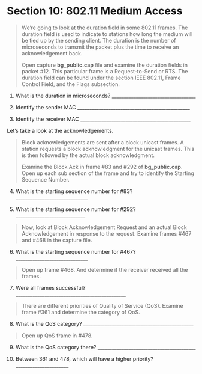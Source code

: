 # Section 10: 802.11 Medium Access

> We’re going to look at the duration field in some 802.11 frames. The
> duration field is used to indicate to stations how long the medium
> will be tied up by the sending client. The duration is the number of
> microseconds to transmit the packet plus the time to receive an
> acknowledgement back.
>
> Open capture **bg_public.cap** file and examine the duration fields in
> packet \#12. This particular frame is a Request-to-Send or RTS. The
> duration field can be found under the section IEEE 802.11, Frame
> Control Field, and the Flags subsection.

1.  What is the duration in microseconds?
    \_\_\_\_\_\_\_\_\_\_\_\_\_\_\_\_\_\_\_\_\_\_\_\_\_\_\_\_\_\_\_\_\_\_\_

2.  Identify the sender MAC
    \_\_\_\_\_\_\_\_\_\_\_\_\_\_\_\_\_\_\_\_\_\_\_\_\_\_\_\_\_\_\_\_\_\_\_\_\_\_\_\_\_\_\_\_\_\_\_

3.  Identify the receiver MAC
    \_\_\_\_\_\_\_\_\_\_\_\_\_\_\_\_\_\_\_\_\_\_\_\_\_\_\_\_\_\_\_\_\_\_\_\_\_\_\_\_\_\_\_\_\_\_

Let’s take a look at the acknowledgements.

> Block acknowledgements are sent after a block unicast frames. A
> station requests a block acknowledgment for the unicast frames. This
> is then followed by the actual block acknowledgment.
>
> Examine the Block Ack in frame \#83 and \#292 of **bg_public.cap**.
> Open up each sub section of the frame and try to identify the Starting
> Sequence Number.

4.  What is the starting sequence number for \#83?
    \_\_\_\_\_\_\_\_\_\_\_\_\_\_\_\_\_\_\_\_\_\_\_\_\_\_\_\_\_\_

5.  What is the starting sequence number for \#292?
    \_\_\_\_\_\_\_\_\_\_\_\_\_\_\_\_\_\_\_\_\_\_\_\_\_\_\_\_\_

> Now, look at Block Acknowledgement Request and an actual Block
> Acknowledgement in response to the request. Examine frames \#467 and
> \#468 in the capture file.

6.  What is the starting sequence number for \#467?
    \_\_\_\_\_\_\_\_\_\_\_\_\_\_\_\_\_\_\_\_\_\_\_\_\_\_\_\_\_\_

> Open up frame \#468. And determine if the receiver received all the
> frames.

7.  Were all frames successful?
    \_\_\_\_\_\_\_\_\_\_\_\_\_\_\_\_\_\_\_\_\_\_\_\_\_\_\_\_\_\_\_\_\_\_\_\_\_\_\_\_\_\_\_\_\_\_

> There are different priorities of Quality of Service (QoS). Examine
> frame \#361 and determine the category of QoS.

8.  What is the QoS category?
    \_\_\_\_\_\_\_\_\_\_\_\_\_\_\_\_\_\_\_\_\_\_\_\_\_\_\_\_\_\_\_\_\_\_\_\_\_\_\_\_\_\_\_\_\_\_

> Open up QoS frame in \#478.

9.  What is the QoS category there?
    \_\_\_\_\_\_\_\_\_\_\_\_\_\_\_\_\_\_\_\_\_\_\_\_\_\_\_\_\_\_\_\_\_\_\_\_\_\_\_\_\_

10. Between 361 and 478, which will have a higher priority?
    \_\_\_\_\_\_\_\_\_\_\_\_\_\_\_\_\_\_\_\_\_\_


